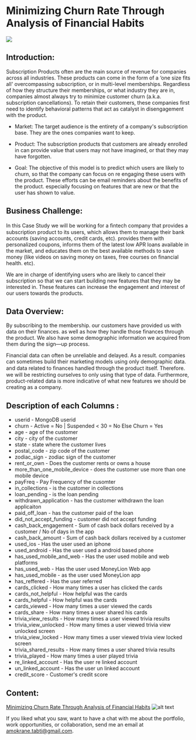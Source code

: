 # Minimizing Churn Rate Through Analysis of Financial Habits
![](https://images.unsplash.com/photo-1494247603411-25a2921e0b28?ixlib=rb-1.2.1&auto=format&fit=crop&w=1350&q=80)

## Introduction:

Subscription Products often are the main source of revenue for companies across all industries. These products can come in the form of a ‘one size fits all' overcompassing subscription, or in multi-level memberships. Regardless of how they structure their memberships, or what industry they are in, companies almost always try to minimize customer churn (a.k.a. subscription cancellations). To retain their customers, these companies first need to identify behavioral patterns that act as catalyst in disengagement with the product.

* Market: The target audience is the entirety of a company's subscription base. They are the ones companies want to keep.

* Product: The subscription products that customers are already enrolled in can provide value that users may not have imagined, or that they may have forgotten.

* Goal: The objective of this model is to predict which users are likely to churn, so that the company can focus on re engaging these users with the product. These efforts can be email reminders about the benefits of the product. especially focusing on features that are new or that the user has shown to value.

## Business Challenge:

In this Case Study we will be working for a ﬁntech company that provides a subscription product to its users, which allows them to manage their bank accounts (saving accounts, credit cards, etc). provides them with personalized coupons, informs them of the latest low APR loans available in the market, and educates them on the best available methods to save money (like videos on saving money on taxes, free courses on financial health.
etc).

We are in charge of identifying users who are likely to cancel their subscription so that we can start building new features that they may be interested in. These features can increase the engagement and interest of our users towards the products.


## Data Overview:

By subscribing to the membership. our customers have provided us with data on their finances. as well as how they handle those finances through the product. We also have some demographic information we acquired from them during the sign—up process.

Financial data can often be unreliable and delayed. As a result. companies can sometimes build their marketing models using only demographic data. and data related to ﬁnances handled through the product itself. Therefore. we will be restricting ourselves to only using that type of data. Furthermore, product-related data is more indicative of what new features we should be creating as a company.

## Description of each Columns :

* userid - MongoDB userid
* churn - Active = No | Suspended < 30 = No Else Churn = Yes
* age - age of the customer
* city - city of the customer
* state - state where the customer lives
* postal_code - zip code of the customer
* zodiac_sign - zodiac sign of the customer
* rent_or_own - Does the customer rents or owns a house 
* more_than_one_mobile_device - does the customer use more than one mobile device
* payFreq - Pay Frequency of the cusomter
* in_collections - is the customer in collections
* loan_pending - is the loan pending
* withdrawn_application - has the customer withdrawn the loan applicaiton 
* paid_off_loan - has the customer paid of the loan
* did_not_accept_funding - customer did not accept funding
* cash_back_engagement - Sum of cash back dollars received by a customer / No of days in the app
* cash_back_amount - Sum of cash back dollars received by a customer
* used_ios - Has the user used an iphone
* used_android - Has the user used a android based phone
* has_used_mobile_and_web - Has the user used mobile and web platforms
* has_used_web - Has the user used MoneyLion Web app
* has_used_mobile - as the user used MoneyLion  app
* has_reffered - Has the user referred
* cards_clicked - How many times a user has clicked the cards
* cards_not_helpful - How helpful was the cards
* cards_helpful - How helpful was the cards
* cards_viewed - How many times a user viewed the cards
* cards_share - How many times a user shared his cards
* trivia_view_results - How many times a user viewed trivia results
* trivia_view_unlocked - How many times a user viewed trivia view unlocked screen
* trivia_view_locked - How many times a user viewed trivia view locked screen
* trivia_shared_results - How many times a user shared trivia results 
* trivia_played - How many times a user played trivia 
* re_linked_account - Has the user re linked account
* un_linked_account - Has the user un linked account
* credit_score - Customer's credit score

## Content:

[Minimizing Churn Rate Through Analysis of Financial Habits](https://github.com/atabti/Data_Science_Portfolio/blob/master/Minimizing%20Churn%20Rate%20Through%20Analysis%20of%20Financial%20Habits/Minimizing%20Churn%20Rate%20Through%20Analysis%20of%20Financial%20Habits.ipynb) ![alt text](https://upload.wikimedia.org/wikipedia/commons/thumb/3/38/Jupyter_logo.svg/44px-Jupyter_logo.svg.png)


If you liked what you saw, want to have a chat with me about the portfolio, work opportunities, or collaboration, send me an email at amokrane.tabti@gmail.com.
